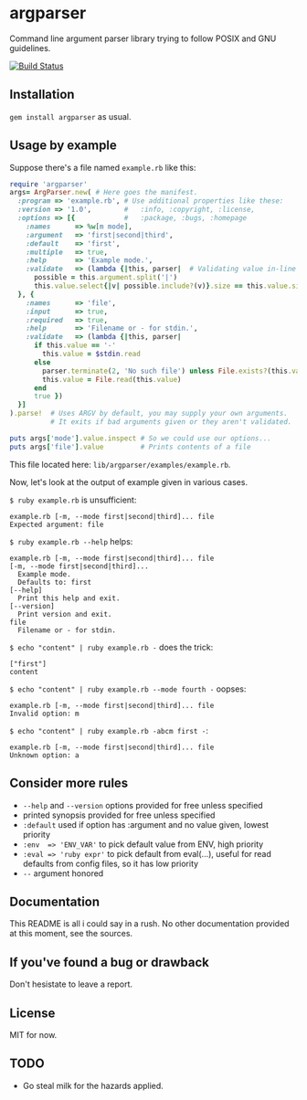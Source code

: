 # argparser
Command line argument parser library trying to follow POSIX and GNU guidelines.

[![Build Status](https://travis-ci.org/sinm/argparser.svg?branch=master)](https://travis-ci.org/sinm/argparser)

## Installation
`gem install argparser` as usual.

## Usage by example
Suppose there's a file named `example.rb` like this:
````ruby
require 'argparser'
args= ArgParser.new( # Here goes the manifest.
  :program => 'example.rb', # Use additional properties like these:
  :version => '1.0',        #   :info, :copyright, :license,
  :options => [{            #   :package, :bugs, :homepage
    :names      => %w[m mode],
    :argument   => 'first|second|third',
    :default    => 'first',
    :multiple   => true,
    :help       => 'Example mode.',
    :validate   => (lambda {|this, parser|  # Validating value in-line
      possible = this.argument.split('|')
      this.value.select{|v| possible.include?(v)}.size == this.value.size })
  }, {
    :names      => 'file',
    :input      => true,
    :required   => true,
    :help       => 'Filename or - for stdin.',
    :validate   => (lambda {|this, parser|
      if this.value == '-'
        this.value = $stdin.read
      else
        parser.terminate(2, 'No such file') unless File.exists?(this.value)
        this.value = File.read(this.value)
      end
      true })
  }]
).parse!  # Uses ARGV by default, you may supply your own arguments.
          # It exits if bad arguments given or they aren't validated.

puts args['mode'].value.inspect # So we could use our options...
puts args['file'].value         # Prints contents of a file
````

This file located here: `lib/argparser/examples/example.rb`.

Now, let's look at the output of example given in various cases.

`$ ruby example.rb` is unsufficient:
````
example.rb [-m, --mode first|second|third]... file
Expected argument: file
````

`$ ruby example.rb --help` helps:
````
example.rb [-m, --mode first|second|third]... file
[-m, --mode first|second|third]...
  Example mode.
  Defaults to: first
[--help]
  Print this help and exit.
[--version]
  Print version and exit.
file
  Filename or - for stdin.
````

`$ echo "content" | ruby example.rb -` does the trick:
````
["first"]
content
````

`$ echo "content" | ruby example.rb --mode fourth -` oopses:
````
example.rb [-m, --mode first|second|third]... file
Invalid option: m
````

`$ echo "content" | ruby example.rb -abcm first -`:
````
example.rb [-m, --mode first|second|third]... file
Unknown option: a
````

## Consider more rules
* `--help` and `--version` options provided for free unless specified
* printed synopsis provided for free unless specified
* `:default` used if option has :argument and no value given, lowest priority
* `:env  => 'ENV_VAR'` to pick default value from ENV, high priority
* `:eval => 'ruby expr'` to pick default from eval(...), useful for read defaults from config files, so it has low priority
* `--` argument honored

## Documentation
This README is all i could say in a rush. No other documentation provided at this moment, see the sources.

## If you've found a bug or drawback
Don't hesistate to leave a report.

## License
MIT for now.

## TODO
* Go steal milk for the hazards applied.
